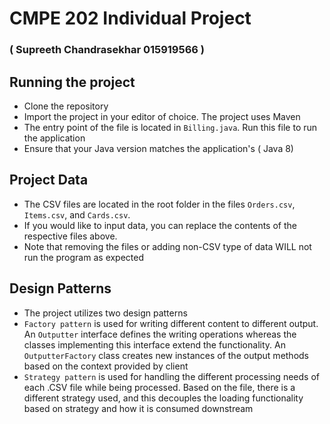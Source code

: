 # CMPE 202 Individual Project
### ( Supreeth Chandrasekhar 015919566 )

## Running the project
* Clone the repository
* Import the project in your editor of choice. The project uses Maven
* The entry point of the file is located in `Billing.java`. Run this file to run the application
* Ensure that your Java version matches the application's ( Java 8)

## Project Data
* The CSV files are located in the root folder in the files `Orders.csv`, `Items.csv`, and `Cards.csv`.
* If you would like to input data, you can replace the contents of the respective files above. 
* Note that removing the files or adding non-CSV type of data WILL not run the program as expected

## Design Patterns
* The project utilizes two design patterns
* `Factory pattern` is used for writing different content to different output. An `Outputter` interface defines the writing operations whereas the classes implementing this interface extend the functionality. An `OutputterFactory` class creates new instances of the output methods based on the context provided by client
* `Strategy pattern` is used for handling the different processing needs of each .CSV file while being processed. Based on the file, there is a different strategy used, and this decouples the loading functionality based on strategy and how it is consumed downstream
